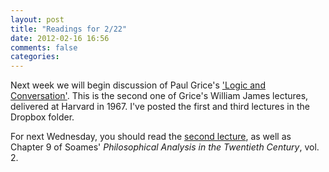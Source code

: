 ```yaml
---
layout: post
title: "Readings for 2/22"
date: 2012-02-16 16:56
comments: false
categories: 
---
```


Next week we will begin discussion of Paul Grice's ['Logic and Conversation'](http://www.ucl.ac.uk/ls/studypacks/Grice-Logic.pdf). This is the second one of Grice's William James lectures, delivered at Harvard in 1967. I've posted the first and third lectures in the Dropbox folder. 

For next Wednesday, you should read the [second lecture](http://www.ucl.ac.uk/ls/studypacks/Grice-Logic.pdf), as well as Chapter 9 of Soames' *Philosophical Analysis in the Twentieth Century*, vol. 2. 

